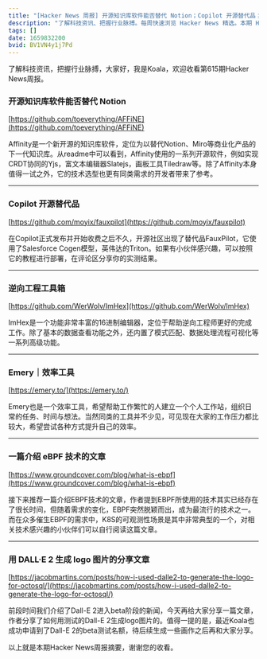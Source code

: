 ```yaml
---
title: "[Hacker News 周报] 开源知识库软件能否替代 Notion；Copilot 开源替代品；逆向工程工具箱。"
description: "了解科技资讯、把握行业脉搏。每周快速浏览 Hacker News 精选。本期 Hacker Newsletter 地址：https://mailchi.mp/hackernewsletter/615"
tags: []
date: 1659832200
bvid: BV1VN4y1j7Pd
---
```

了解科技资讯，把握行业脉搏，大家好，我是Koala，欢迎收看第615期Hacker News周报。

### 开源知识库软件能否替代 Notion
[https://github.com/toeverything/AFFiNE](https://github.com/toeverything/AFFiNE)

Affinity是一个新开源的知识库软件，定位为以替代Notion、Miro等商业化产品的下一代知识库。从readme中可以看到，Affinity使用的一系列开源软件，例如实现CRDT协同的Yjs，富文本编辑器Slatejs，画板工具Tiledraw等。除了Affinity本身值得一试之外，它的技术选型也更有同类需求的开发者带来了参考。

---

### Copilot 开源替代品
[https://github.com/moyix/fauxpilot](https://github.com/moyix/fauxpilot)

在Copilot正式发布并开始收费之后不久，开源社区出现了替代品FauxPilot，它使用了Salesforce Cogen模型，英伟达的Triton。如果有小伙伴感兴趣，可以按照它的教程进行部署，在评论区分享你的实测结果。

---

### 逆向工程工具箱
[https://github.com/WerWolv/ImHex](https://github.com/WerWolv/ImHex)

ImHex是一个功能非常丰富的16进制编辑器，定位于帮助逆向工程师更好的完成工作。除了基本的数据查看功能之外，还内置了模式匹配、数据处理流程可视化等一系列高级功能。

---

### Emery｜效率工具
[https://emery.to/](https://emery.to/)

Emery也是一个效率工具，希望帮助工作繁忙的人建立一个个人工作站，组织日常的任务、时间与想法。当然同类的工具并不少见，可见现在大家的工作压力都比较大，希望尝试各种方式提升自己的效率。

---

### 一篇介绍 eBPF 技术的文章
[https://www.groundcover.com/blog/what-is-ebpf](https://www.groundcover.com/blog/what-is-ebpf)

接下来推荐一篇介绍EBPF技术的文章，作者提到EBPF所使用的技术其实已经存在了很长时间，但随着需求的变化，EBPF突然脱颖而出，成为最流行的技术之一。而在众多催生EBPF的需求中，K8S的可观测性场景是其中非常典型的一个，对相关技术感兴趣的小伙伴们可以自行阅读这篇文章。

---

### 用 DALL·E 2 生成 logo 图片的分享文章
[https://jacobmartins.com/posts/how-i-used-dalle2-to-generate-the-logo-for-octosql/](https://jacobmartins.com/posts/how-i-used-dalle2-to-generate-the-logo-for-octosql/)

前段时间我们介绍了Dall-E 2进入beta阶段的新闻，今天再给大家分享一篇文章，作者分享了如何用测试的Dall-E 2生成logo图片的。值得一提的是，最近Koala也成功申请到了Dall-E 2的beta测试名额，待后续生成一些画作之后再和大家分享。

以上就是本期Hacker News周报摘要，谢谢您的收看。


